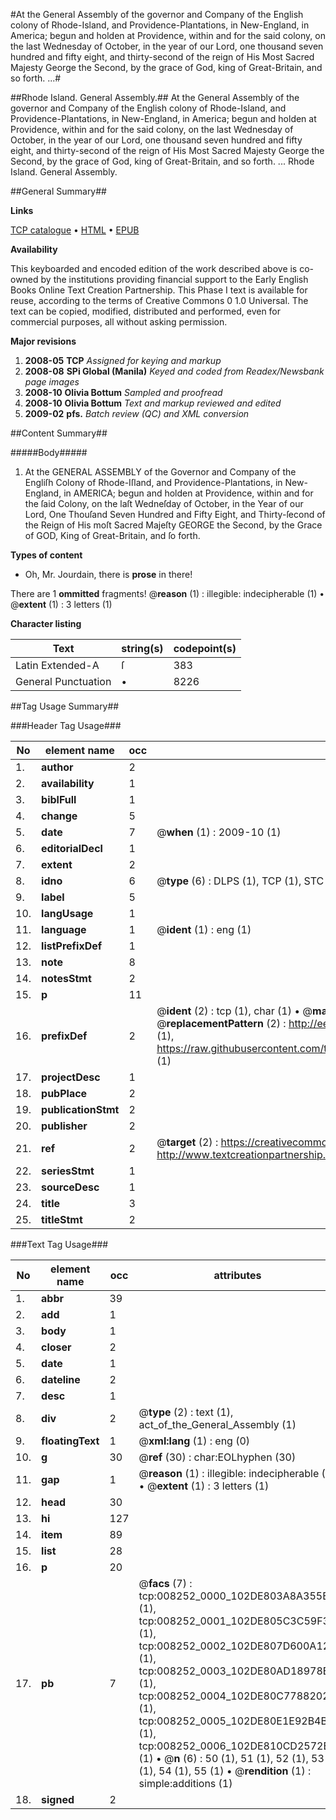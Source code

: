#At the General Assembly of the governor and Company of the English colony of Rhode-Island, and Providence-Plantations, in New-England, in America; begun and holden at Providence, within and for the said colony, on the last Wednesday of October, in the year of our Lord, one thousand seven hundred and fifty eight, and thirty-second of the reign of His Most Sacred Majesty George the Second, by the grace of God, king of Great-Britain, and so forth. ...#

##Rhode Island. General Assembly.##
At the General Assembly of the governor and Company of the English colony of Rhode-Island, and Providence-Plantations, in New-England, in America; begun and holden at Providence, within and for the said colony, on the last Wednesday of October, in the year of our Lord, one thousand seven hundred and fifty eight, and thirty-second of the reign of His Most Sacred Majesty George the Second, by the grace of God, king of Great-Britain, and so forth. ...
Rhode Island. General Assembly.

##General Summary##

**Links**

[TCP catalogue](http://www.ota.ox.ac.uk/tcp/)  • 
[HTML](http://tei.it.ox.ac.uk/tcp/Texts-HTML/free/N06/N06502.html)  • 
[EPUB](http://tei.it.ox.ac.uk/tcp/Texts-EPUB/free/N06/N06502.epub)

**Availability**

This keyboarded and encoded edition of the
	       work described above is co-owned by the institutions
	       providing financial support to the Early English Books
	       Online Text Creation Partnership. This Phase I text is
	       available for reuse, according to the terms of Creative
	       Commons 0 1.0 Universal. The text can be copied,
	       modified, distributed and performed, even for
	       commercial purposes, all without asking permission.

**Major revisions**

1. __2008-05__ __TCP__ *Assigned for keying and markup*
1. __2008-08__ __SPi Global (Manila)__ *Keyed and coded from Readex/Newsbank page images*
1. __2008-10__ __Olivia Bottum__ *Sampled and proofread*
1. __2008-10__ __Olivia Bottum__ *Text and markup reviewed and edited*
1. __2009-02__ __pfs.__ *Batch review (QC) and XML conversion*

##Content Summary##

#####Body#####

1. At the GENERAL ASSEMBLY of the Governor and Company of the Engliſh Colony of Rhode-Iſland, and Providence-Plantations, in New-England, in AMERICA; begun and holden at Providence, within and for the ſaid Colony, on the laſt Wedneſday of October, in the Year of our Lord, One Thouſand Seven Hundred and Fifty Eight, and Thirty-ſecond of the Reign of His moſt Sacred Majeſty GEORGE the Second, by the Grace of GOD, King of Great-Britain, and ſo forth.

**Types of content**

  * Oh, Mr. Jourdain, there is **prose** in there!

There are 1 **ommitted** fragments! 
 @__reason__ (1) : illegible: indecipherable (1)  •  @__extent__ (1) : 3 letters (1)

**Character listing**


|Text|string(s)|codepoint(s)|
|---|---|---|
|Latin Extended-A|ſ|383|
|General Punctuation|•|8226|

##Tag Usage Summary##

###Header Tag Usage###

|No|element name|occ|attributes|
|---|---|---|---|
|1.|__author__|2||
|2.|__availability__|1||
|3.|__biblFull__|1||
|4.|__change__|5||
|5.|__date__|7| @__when__ (1) : 2009-10 (1)|
|6.|__editorialDecl__|1||
|7.|__extent__|2||
|8.|__idno__|6| @__type__ (6) : DLPS (1), TCP (1), STC (1), NOTIS (1), IMAGE-SET (1), EVANS-CITATION (1)|
|9.|__label__|5||
|10.|__langUsage__|1||
|11.|__language__|1| @__ident__ (1) : eng (1)|
|12.|__listPrefixDef__|1||
|13.|__note__|8||
|14.|__notesStmt__|2||
|15.|__p__|11||
|16.|__prefixDef__|2| @__ident__ (2) : tcp (1), char (1)  •  @__matchPattern__ (2) : ([0-9\-]+):([0-9IVX]+) (1), (.+) (1)  •  @__replacementPattern__ (2) : http://eebo.chadwyck.com/downloadtiff?vid=$1&page=$2 (1), https://raw.githubusercontent.com/textcreationpartnership/Texts/master/tcpchars.xml#$1 (1)|
|17.|__projectDesc__|1||
|18.|__pubPlace__|2||
|19.|__publicationStmt__|2||
|20.|__publisher__|2||
|21.|__ref__|2| @__target__ (2) : https://creativecommons.org/publicdomain/zero/1.0/ (1), http://www.textcreationpartnership.org/docs/. (1)|
|22.|__seriesStmt__|1||
|23.|__sourceDesc__|1||
|24.|__title__|3||
|25.|__titleStmt__|2||


###Text Tag Usage###

|No|element name|occ|attributes|
|---|---|---|---|
|1.|__abbr__|39||
|2.|__add__|1||
|3.|__body__|1||
|4.|__closer__|2||
|5.|__date__|1||
|6.|__dateline__|2||
|7.|__desc__|1||
|8.|__div__|2| @__type__ (2) : text (1), act_of_the_General_Assembly (1)|
|9.|__floatingText__|1| @__xml:lang__ (1) : eng (0)|
|10.|__g__|30| @__ref__ (30) : char:EOLhyphen (30)|
|11.|__gap__|1| @__reason__ (1) : illegible: indecipherable (1)  •  @__extent__ (1) : 3 letters (1)|
|12.|__head__|30||
|13.|__hi__|127||
|14.|__item__|89||
|15.|__list__|28||
|16.|__p__|20||
|17.|__pb__|7| @__facs__ (7) : tcp:008252_0000_102DE803A8A355E8 (1), tcp:008252_0001_102DE805C3C59F38 (1), tcp:008252_0002_102DE807D600A120 (1), tcp:008252_0003_102DE80AD18978B0 (1), tcp:008252_0004_102DE80C77882020 (1), tcp:008252_0005_102DE80E1E92B4B8 (1), tcp:008252_0006_102DE810CD2572B0 (1)  •  @__n__ (6) : 50 (1), 51 (1), 52 (1), 53 (1), 54 (1), 55 (1)  •  @__rendition__ (1) : simple:additions (1)|
|18.|__signed__|2||
